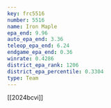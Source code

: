 ```yaml
---
key: frc5516
number: 5516
name: Iron Maple
epa_end: 9.96
auto_epa_end: 3.36
teleop_epa_end: 6.24
endgame_epa_end: 0.36
winrate: 0.4286
district_epa_rank: 1206
district_epa_percentile: 0.3304
type: Team
---
```

[[2024bcvi]]
